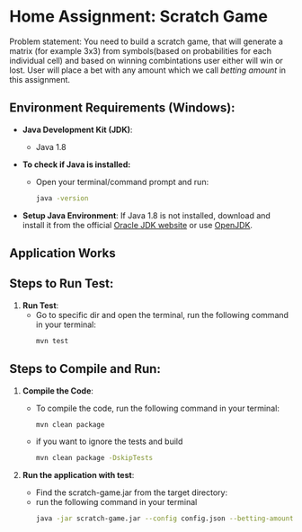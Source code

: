 # Home Assignment: Scratch Game #
Problem statement: You need to build a scratch game, that will generate a matrix (for example 3x3) from symbols(based on probabilities for each individual cell) and based on winning combintations user either will win or lost.
User will place a bet with any amount which we call *betting amount* in this assignment.

## Environment Requirements (Windows):

- **Java Development Kit (JDK)**:
    - Java 1.8

- **To check if Java is installed:**
    - Open your terminal/command prompt and run:
      ```bash
      java -version
      ```
- **Setup Java Environment**:
  If Java 1.8 is not installed, download and install it from the
  official [Oracle JDK website](https://www.oracle.com/java/technologies/javase-jdk11-downloads.html) or
  use [OpenJDK](https://adoptopenjdk.net/).

## Application Works ##

## Steps to Run Test:

1. **Run Test**:
    - Go to specific dir and open the terminal, run the following command in your terminal:
      ```bash
      mvn test
      ```

## Steps to Compile and Run:

1. **Compile the Code**:
    - To compile the code, run the following command in your terminal:
      ```bash
      mvn clean package
      ```
    - if you want to ignore the tests and build
      ```bash
      mvn clean package -DskipTests
      ```

2. **Run the application with test**:
    - Find the scratch-game.jar from the target directory:
    - run the following command in your terminal
      ```bash
      java -jar scratch-game.jar --config config.json --betting-amount 100
      ```